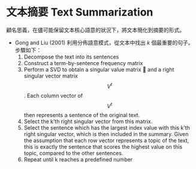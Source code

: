 # 文本摘要  Text Summarization 


顧名思義，在儘可能保留文本核心語意的狀況下，將文本簡化到摘要的形式。

- Gong and Liu (2001) 利用分佈語意模式，從文本中找出 *k* 個最重要的句子。 步驟如下：
    1. Decompose the text into its sentences
    2. Construct a term-by-sentence frequency matrix
    3. Perform a SVD to obtain a singular value matrix 􏰚 and a right singular vector matrix $$V^{t}$$. Each column vector of $$V^{t}$$ then represents a sentence of the original text.
    4. Select the k’th right singular vector from this matrix.
    5. Select the sentence which has the largest index value with this k’th right singular vector, which is then included in the summary. Given the assumption that each row vector represents a topic of the text, this is exactly the sentence that scores the highest value on this topic, compared to the other sentences.
    6. Repeat until k reaches a predefined number